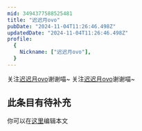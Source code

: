 ```yaml
---
mid: 3494377588525481
title: "迟迟月ovo"
pubDate: "2024-11-04T11:26:46.498Z"
updatedDate: "2024-11-04T11:26:46.498Z"
profile:
  {
    Nickname: ["迟迟月ovo"],
  }
---
```


关注[迟迟月ovo](https://space.bilibili.com/3494377588525481)谢谢喵~ 关注[迟迟月ovo](https://space.bilibili.com/3494377588525481)谢谢喵~

## 此条目有待补充
你可以在[这里](https://github.com/Yuhanawa/VTuber.ICU-Content/edit/master/v/迟迟月ovo/index.md)编辑本文
